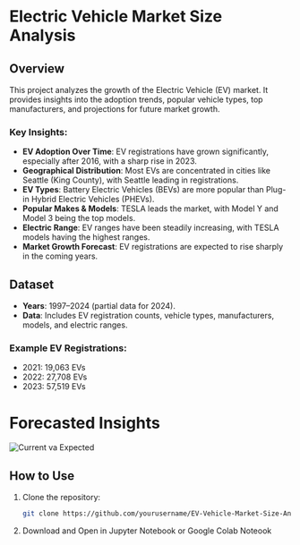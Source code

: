 # Electric Vehicle Market Size Analysis

## Overview

This project analyzes the growth of the Electric Vehicle (EV) market. It provides insights into the adoption trends, popular vehicle types, top manufacturers, and projections for future market growth.

### Key Insights:
- **EV Adoption Over Time**: EV registrations have grown significantly, especially after 2016, with a sharp rise in 2023.
- **Geographical Distribution**: Most EVs are concentrated in cities like Seattle (King County), with Seattle leading in registrations.
- **EV Types**: Battery Electric Vehicles (BEVs) are more popular than Plug-in Hybrid Electric Vehicles (PHEVs).
- **Popular Makes & Models**: TESLA leads the market, with Model Y and Model 3 being the top models.
- **Electric Range**: EV ranges have been steadily increasing, with TESLA models having the highest ranges.
- **Market Growth Forecast**: EV registrations are expected to rise sharply in the coming years.

## Dataset

- **Years**: 1997–2024 (partial data for 2024).
- **Data**: Includes EV registration counts, vehicle types, manufacturers, models, and electric ranges.

### Example EV Registrations:
- 2021: 19,063 EVs
- 2022: 27,708 EVs
- 2023: 57,519 EVs

# Forecasted Insights

![Current va Expected](https://github.com/user-attachments/assets/b949f2e2-01e0-48f8-b606-69649c0986ed)


## How to Use

1. Clone the repository:
   ```bash
   git clone https://github.com/yourusername/EV-Vehicle-Market-Size-Analysis.git
2. Download and Open in Jupyter Notebook or Google Colab Noteook

